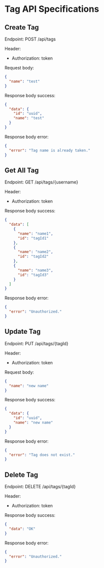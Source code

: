 # Tag API Specifications

## Create Tag
Endpoint: POST /api/tags

Header:
- Authorization: token

Request body:
```json
{
  "name": "test"
}
```

Response body success:
```json
{
  "data": {
    "id": "uuid",
    "name": "test"
  }
}
```

Response body error:
```json
{
  "error": "Tag name is already taken."
}
```

## Get All Tag
Endpoint: GET /api/tags/{username}

Header:
- Authorization: token

Response body success:
```json
{
  "data": [
    {
      "name": "name1",
      "id": "tagId1"
    },
    {
      "name": "name2",
      "id": "tagId2"
    },
    {
      "name": "name3",
      "id": "tagId3"
    }
  ]
}
```
Response body error:
```json
{
  "error": "Unauthorized."
}
```

## Update Tag
Endpoint: PUT /api/tags/{tagId}

Header:
- Authorization: token

Request body:
```json
{
  "name": "new name"
}
```

Response body success:
```json
{
  "data": {
    "id": "uuid",
    "name": "new name"
  }
}
```

Response body error:
```json
{
  "error": "Tag does not exist."
}
```

## Delete Tag
Endpoint: DELETE /api/tags/{tagId}

Header:
- Authorization: token

Response body success:
```json
{
  "data": "OK"
}
```
Response body error:
```json
{
  "error": "Unauthorized."
}
```